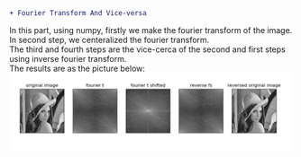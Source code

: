 ```diff
+ Fourier Transform And Vice-versa
```
In this part, using numpy, firstly we make the fourier transform of the image.</br>
In second step, we centeralized the fourier transform.</br>
The third and fourth steps are the vice-cerca of the second and first steps using inverse fourier transform.</br>
The results are as the picture below:</br>
![](result.JPG)

